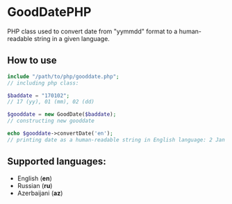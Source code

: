 # GoodDatePHP
PHP class used to convert date from "yymmdd" format to a human-readable string in a given language.
## How to use
```php
include "/path/to/php/gooddate.php";
// including php class:

$baddate = "170102";
// 17 (yy), 01 (mm), 02 (dd) 

$gooddate = new GoodDate($baddate);
// constructing new gooddate

echo $gooddate->convertDate('en');
// printing date as a human-readable string in English language: 2 Jan 2017
```
## Supported languages: 
<ul>
<li>English (<b>en</b>)</li>
<li>Russian (<b>ru</b>)</li>
<li>Azerbaijani (<b>az</b>)</li>
</ul>
